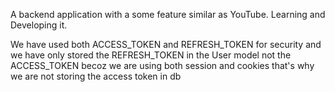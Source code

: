 A backend application with a some feature similar as YouTube. Learning and Developing it.

We have used both ACCESS_TOKEN and REFRESH_TOKEN for security and we have only stored the REFRESH_TOKEN in the User model not the ACCESS_TOKEN becoz we are using both session and cookies that's why we are not storing the access token in db
